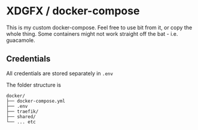 # XDGFX / docker-compose
This is my custom docker-compose. Feel free to use bit from it, or copy the whole thing. Some containers might not work straight off the bat - i.e. guacamole.

## Credentials
All credentials are stored separately in `.env`

The folder structure is

```
docker/
├── docker-compose.yml
├── .env
├── traefik/
├── shared/
└── ... etc
```

